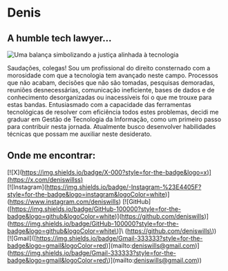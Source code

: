 # Denis

## A humble tech lawyer...

<img alt="Uma balança simbolizando a justiça alinhada à tecnologia" src="https://">  
  
Saudações, colegas! Sou um profissional do direito consternado com a morosidade com que a tecnologia tem avançado neste campo. Processos que não acabam, decisões que não são tomadas, pesquisas demoradas, reuniões desnecessárias, comunicação ineficiente, bases de dados e de conhecimento desorganizadas ou inacessíveis foi o que me trouxe para estas bandas. Entusiasmado com a capacidade das ferramentas tecnológicas de resolver com eficiência todos estes problemas, decidi me graduar em Gestão de Tecnologia da Informação, como um primeiro passo para contribuir nesta jornada. Atualmente busco desenvolver habilidades técnicas que possam me auxiliar neste desiderato.

## Onde me encontrar:

\[!\[X\]([https://img.shields.io/badge/X-000?style=for-the-badge&logo=x)\] (https://x.com/deniswillss)](https://img.shields.io/badge/X-000?style=for-the-badge&logo=x\)]\(https://x.com/deniswillss\))  
\[!\[Instagram\](https://img.shields.io/badge/-Instagram-%23E4405F?style=for-the-badge&logo=instagram&logoColor=white)\] (https://www.instagram.com/deniswills)
\[!\[GitHub\]([https://img.shields.io/badge/GitHub-100000?style=for-the-badge&logo=github&logoColor=white)\](https://github.com/deniswills)] (https://img.shields.io/badge/GitHub-100000?style=for-the-badge&logo=github&logoColor=white\)]\ (https://github.com/deniswills\))  
\[!\[Gmail\]([https://img.shields.io/badge/Gmail-333333?style=for-the-badge&logo=gmail&logoColor=red)\](mailto:deniswills@gmail.com)] (https://img.shields.io/badge/Gmail-333333?style=for-the-badge&logo=gmail&logoColor=red\)]\(mailto:deniswills@gmail.com\))
